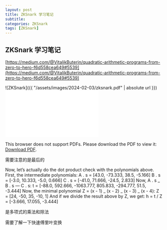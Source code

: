 ```yaml
---
layout: post
title: ZKSnark 学习笔记
subtitle:
categories: ZKSnark
tags: [ZKSnark]
---
```


## ZKSnark 学习笔记

[https://medium.com/@VitalikButerin/quadratic-arithmetic-programs-from-zero-to-hero-f6d558cea649#5539](https://medium.com/@VitalikButerin/quadratic-arithmetic-programs-from-zero-to-hero-f6d558cea649#5539)

![ZKSnark]({{ "/assets/images/2024-02-03/zksnark.pdf" | absolute url }})
<object data='{{ "/assets/images/2024-02-03/zksnark.pdf" | absolute url }}' type="application/pdf" width="700px" height="700px">
<embed src='{{ "/assets/images/2024-02-03/zksnark.pdf" | absolute url }}'>

<p>This browser does not support PDFs. Please download the PDF to view it: <a href='{{ "/assets/images/2024-02-03/zksnark.pdf" | absolute url }}'>Download PDF</a>.</p>
</embed>
</object>

需要注意的是最后的

Now, let’s actually do the dot product check with the polynomials above. First, the intermediate polynomials:
A . s = [43.0, -73.333, 38.5, -5.166]
B . s = [-3.0, 10.333, -5.0, 0.666]
C . s = [-41.0, 71.666, -24.5, 2.833]
Now, A . s _ B . s — C . s:
t = [-88.0, 592.666, -1063.777, 805.833, -294.777, 51.5, -3.444]
Now, the minimal polynomial Z = (x - 1) _ (x - 2) _ (x - 3) _ (x - 4):
Z = [24, -50, 35, -10, 1]
And if we divide the result above by Z, we get:
h = t / Z = [-3.666, 17.055, -3.444]

是多项式的乘法和除法

需要了解一下快速傅里叶变换
